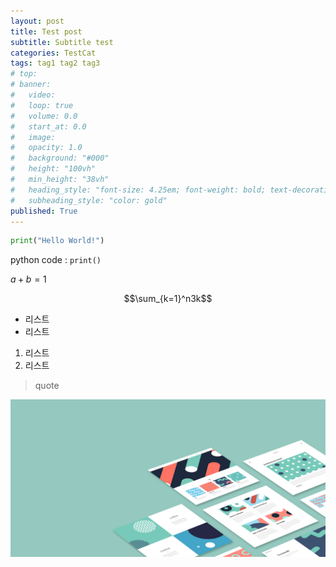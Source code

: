 ```yaml
---
layout: post
title: Test post
subtitle: Subtitle test
categories: TestCat
tags: tag1 tag2 tag3
# top:
# banner:
#   video: 
#   loop: true
#   volume: 0.0
#   start_at: 0.0
#   image: 
#   opacity: 1.0
#   background: "#000"
#   height: "100vh"
#   min_height: "38vh"
#   heading_style: "font-size: 4.25em; font-weight: bold; text-decoration: underline"
#   subheading_style: "color: gold" 
published: True
---
```


~~~ python
print("Hello World!")
~~~

python code : `print()`

$a+b=1$

$$\sum_{k=1}^n3k$$

- 리스트
- 리스트

1. 리스트
2. 리스트

> quote

![testimage](/assets/images/banners/home.jpeg)

